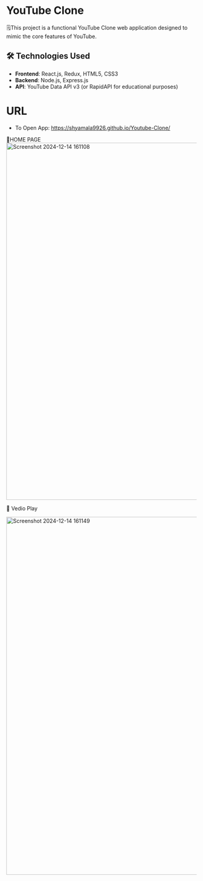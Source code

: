 # YouTube Clone

 🗒️This project is a functional YouTube Clone web application designed to mimic the core features of YouTube. 
## 🛠️ Technologies Used
- **Frontend**: React.js, Redux, HTML5, CSS3
- **Backend**: Node.js, Express.js
- **API**: YouTube Data API v3 (or RapidAPI for educational purposes)

# URL
- To Open App: https://shyamala9926.github.io/Youtube-Clone/

🌟HOME PAGE
<img width="945" alt="Screenshot 2024-12-14 161108" src="https://github.com/user-attachments/assets/a36f8c22-bdbe-4792-87df-38cfe0ae3953" />


🚀 Vedio Play

<img width="947" alt="Screenshot 2024-12-14 161149" src="https://github.com/user-attachments/assets/d416f7a8-8906-4165-99b2-528e3702b1fd" />



